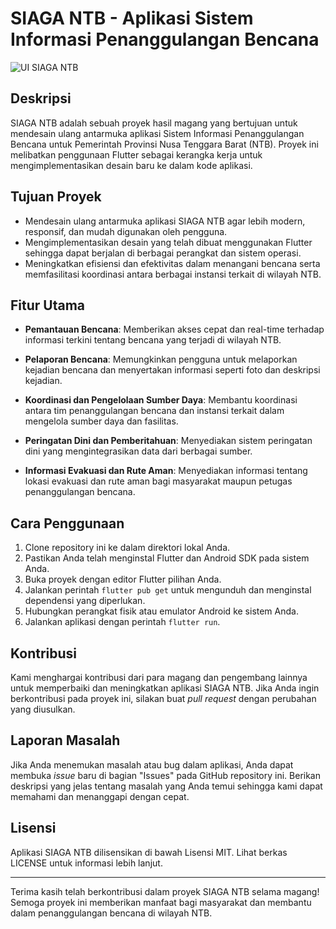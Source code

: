 # SIAGA NTB - Aplikasi Sistem Informasi Penanggulangan Bencana

![UI SIAGA NTB](link_gambar_logo)

## Deskripsi

SIAGA NTB adalah sebuah proyek hasil magang yang bertujuan untuk mendesain ulang antarmuka aplikasi Sistem Informasi Penanggulangan Bencana untuk Pemerintah Provinsi Nusa Tenggara Barat (NTB). Proyek ini melibatkan penggunaan Flutter sebagai kerangka kerja untuk mengimplementasikan desain baru ke dalam kode aplikasi.

## Tujuan Proyek

- Mendesain ulang antarmuka aplikasi SIAGA NTB agar lebih modern, responsif, dan mudah digunakan oleh pengguna.
- Mengimplementasikan desain yang telah dibuat menggunakan Flutter sehingga dapat berjalan di berbagai perangkat dan sistem operasi.
- Meningkatkan efisiensi dan efektivitas dalam menangani bencana serta memfasilitasi koordinasi antara berbagai instansi terkait di wilayah NTB.

## Fitur Utama

- **Pemantauan Bencana**: Memberikan akses cepat dan real-time terhadap informasi terkini tentang bencana yang terjadi di wilayah NTB.

- **Pelaporan Bencana**: Memungkinkan pengguna untuk melaporkan kejadian bencana dan menyertakan informasi seperti foto dan deskripsi kejadian.

- **Koordinasi dan Pengelolaan Sumber Daya**: Membantu koordinasi antara tim penanggulangan bencana dan instansi terkait dalam mengelola sumber daya dan fasilitas.

- **Peringatan Dini dan Pemberitahuan**: Menyediakan sistem peringatan dini yang mengintegrasikan data dari berbagai sumber.

- **Informasi Evakuasi dan Rute Aman**: Menyediakan informasi tentang lokasi evakuasi dan rute aman bagi masyarakat maupun petugas penanggulangan bencana.

## Cara Penggunaan

1. Clone repository ini ke dalam direktori lokal Anda.
2. Pastikan Anda telah menginstal Flutter dan Android SDK pada sistem Anda.
3. Buka proyek dengan editor Flutter pilihan Anda.
4. Jalankan perintah `flutter pub get` untuk mengunduh dan menginstal dependensi yang diperlukan.
5. Hubungkan perangkat fisik atau emulator Android ke sistem Anda.
6. Jalankan aplikasi dengan perintah `flutter run`.

## Kontribusi

Kami menghargai kontribusi dari para magang dan pengembang lainnya untuk memperbaiki dan meningkatkan aplikasi SIAGA NTB. Jika Anda ingin berkontribusi pada proyek ini, silakan buat _pull request_ dengan perubahan yang diusulkan.

## Laporan Masalah

Jika Anda menemukan masalah atau bug dalam aplikasi, Anda dapat membuka _issue_ baru di bagian "Issues" pada GitHub repository ini. Berikan deskripsi yang jelas tentang masalah yang Anda temui sehingga kami dapat memahami dan menanggapi dengan cepat.

## Lisensi

Aplikasi SIAGA NTB dilisensikan di bawah Lisensi MIT. Lihat berkas LICENSE untuk informasi lebih lanjut.

---

Terima kasih telah berkontribusi dalam proyek SIAGA NTB selama magang! Semoga proyek ini memberikan manfaat bagi masyarakat dan membantu dalam penanggulangan bencana di wilayah NTB.
